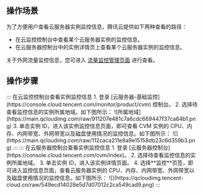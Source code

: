 ## 操作场景

为了方便用户查看云服务器实例监控信息，腾讯云提供如下两种查看的路径：
- 在云监控控制台中查看某个云服务器实例的监控信息。
- 在云服务器控制台中的实例详情页上查看某个云服务器实例的监控信息。

关于外网流量监控信息，您可进入 [流量监控管理页面](https://console.cloud.tencent.com/monitor/flow) 进行查看。

## 操作步骤
<dx-tabs>
::: 在云监控控制台查看实例监控信息
1. 登录 [云服务器-基础监控](https://console.cloud.tencent.com/monitor/product/cvm) 控制台。
2. 选择待查看监控信息的实例所属地域。如下图所示：
![所属地域](https://main.qcloudimg.com/raw/911207e481c7a6cdc669447f37ca64b1.png)
3. 单击实例 ID，进入该实例监控信息页面，即可查看 CVM 实例的 CPU、内存、内网带宽、外网带宽以及磁盘使用情况的监控信息。如下图所示：
![](https://main.qcloudimg.com/raw/112caca211e8a9e15158db23c6d359b3.png)
:::
::: 在云服务器控制台查看实例监控信息
1. 登录 [云服务器控制台](https://console.cloud.tencent.com/cvm/index)。
2. 选择待查看监控信息的实例所属地域。
3. 单击实例 ID，进入该实例详情页面。
4. 选择**监控**页签，即可进入监控信息页面，查看云服务器实例的 CPU、内存、内网带宽、外网带宽以及磁盘使用情况的监控信息。如下图所示：
![](https://qcloudimg.tencent-cloud.cn/raw/549ecd14028e5d7d07012c2ca549cad9.png)
:::
</dx-tabs>
